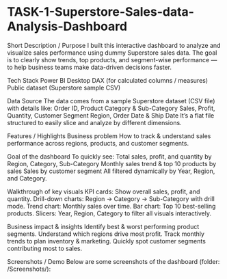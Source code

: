 # TASK-1-Superstore-Sales-data-Analysis-Dashboard
 Short Description / Purpose
I built this interactive dashboard to analyze and visualize sales performance using dummy Superstore sales data.
The goal is to clearly show trends, top products, and segment-wise performance — to help business teams make data-driven decisions faster.

Tech Stack
Power BI Desktop
DAX (for calculated columns / measures)
Public dataset (Superstore sample CSV)

Data Source
The data comes from a sample Superstore dataset (CSV file) with details like:
Order ID, Product Category & Sub-Category
Sales, Profit, Quantity, Customer Segment
Region, Order Date & Ship Date
It’s a flat file structured to easily slice and analyze by different dimensions.

Features / Highlights
Business problem
How to track & understand sales performance across regions, products, and customer segments.

Goal of the dashboard
To quickly see:
Total sales, profit, and quantity by Region, Category, Sub-Category
Monthly sales trend & top 10 products by sales
Sales by customer segment
All filtered dynamically by Year, Region, and Category.

Walkthrough of key visuals
KPI cards: Show overall sales, profit, and quantity.
Drill-down charts: Region → Category → Sub-Category with drill mode.
Trend chart: Monthly sales over time.
Bar chart: Top 10 best-selling products.
Slicers: Year, Region, Category to filter all visuals interactively.

Business impact & insights
Identify best & worst performing product segments.
Understand which regions drive most profit.
Track monthly trends to plan inventory & marketing.
Quickly spot customer segments contributing most to sales.

Screenshots / Demo
Below are some screenshots of the dashboard (folder: /Screenshots/):


